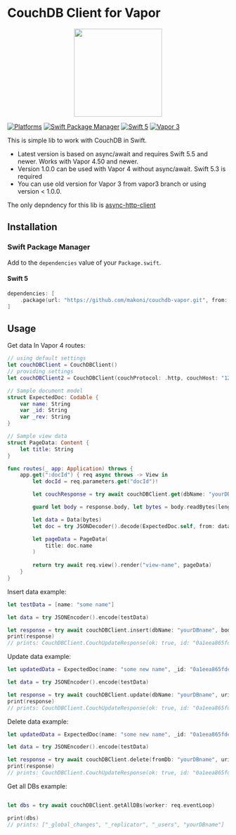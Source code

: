 # CouchDB Client for Vapor

<p align="center">
	<a href="https://github.com/makoni/couchdb-vapor">
        <img src="https://arm1.ru/img/uploaded/images/CouchDBVapor.png" height="200">
    </a>
</p>

[![Platforms](https://img.shields.io/badge/platforms-macOS%2012%20|%20Ubuntu%20|%20iOS%2015-ff0000.svg?style=flat)](https://github.com/makoni/couchdb-vapor)
[![Swift Package Manager](https://img.shields.io/badge/SPM-compatible-4BC51D.svg?style=flat)](https://swift.org/package-manager/)
[![Swift 5](https://img.shields.io/badge/swift-5.5-orange.svg?style=flat)](http://swift.org)
[![Vapor 3](https://img.shields.io/badge/vapor-4.50.0-blue.svg?style=flat)](https://vapor.codes)



This is simple lib to work with CouchDB in Swift.
- Latest version is based on async/await and requires Swift 5.5 and newer. Works with Vapor 4.50 and newer.
- Version 1.0.0 can be used with Vapor 4 without async/await. Swift 5.3 is required
- You can use old version for Vapor 3 from vapor3 branch or using version < 1.0.0. 

The only depndency for this lib is <a href="https://github.com/swift-server/async-http-client">async-http-client</a>

## Installation

### Swift Package Manager

Add to the `dependencies` value of your `Package.swift`.

#### Swift 5

```swift
dependencies: [
    .package(url: "https://github.com/makoni/couchdb-vapor.git", from: "1.1.0"),
]
```

## Usage

Get data In Vapor 4 routes:

```swift
// using default settings
let couchDBClient = CouchDBClient()
// providing settings
let couchDBClient2 = CouchDBClient(couchProtocol: .http, couchHost: "127.0.0.1", couchPort: 5984, userName: "username", userPassword: "userpass")

// Sample document model
struct ExpectedDoc: Codable {
    var name: String
    var _id: String
    var _rev: String
}

// Sample view data
struct PageData: Content {
    let title: String
}

func routes(_ app: Application) throws {
    app.get(":docId") { req async throws -> View in
        let docId = req.parameters.get("docId")!

        let couchResponse = try await couchDBClient.get(dbName: "yourDBname", uri: docId, worker: req.eventLoop)

        guard let body = response.body, let bytes = body.readBytes(length: body.readableBytes) else { throw Abort(.notFound) }

        let data = Data(bytes)		
        let doc = try JSONDecoder().decode(ExpectedDoc.self, from: data)

        let pageData = PageData(
            title: doc.name
        )
	
        return try await req.view().render("view-name", pageData)
    }
}
```

Insert data example:

```swift
let testData = [name: "some name"]

let data = try JSONEncoder().encode(testData)

let response = try await couchDBClient.insert(dbName: "yourDBname", body: HTTPBody(data: data), worker: req.eventLoop)
print(response)
// prints: CouchDBClient.CouchUpdateResponse(ok: true, id: "0a1eea865fdec7a00afb96685001c7be", rev: "1-e6bde9e60844ba5648cc61b446f9f4b3"))
```

Update data example:

```swift
let updatedData = ExpectedDoc(name: "some new name", _id: "0a1eea865fdec7a00afb96685001c7be", _rev: "1-e6bde9e60844ba5648cc61b446f9f4b3")

let data = try JSONEncoder().encode(testData)

let response = try await couchDBClient.update(dbName: "yourDBname", uri: updatedData._id, body: HTTPBody(data: data), worker: req.eventLoop)
print(response)
// prints: CouchDBClient.CouchUpdateResponse(ok: true, id: "0a1eea865fdec7a00afb96685001c7be", rev: "1-e6bde9e60844ba5648cc61b446f9f4b4"))
```

Delete data example:

```swift
let updatedData = ExpectedDoc(name: "some new name", _id: "0a1eea865fdec7a00afb96685001c7be", _rev: "1-e6bde9e60844ba5648cc61b446f9f4b4")

let data = try JSONEncoder().encode(testData)

let response = try await couchDBClient.delete(fromDb: "yourDBname", uri: updatedData._id, rev: updatedData._rev, worker: req.eventLoop)
print(response)
// prints: CouchDBClient.CouchUpdateResponse(ok: true, id: "0a1eea865fdec7a00afb96685001c7be", rev: "1-e6bde9e60844ba5648cc61b446f9f4b5"))
```

Get all DBs example:

```swift

let dbs = try await couchDBClient.getAllDBs(worker: req.eventLoop)

print(dbs)
// prints: ["_global_changes", "_replicator", "_users", "yourDBname"]
```
